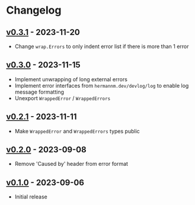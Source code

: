 # Changelog

## [v0.3.1] - 2023-11-20

- Change  `wrap.Errors` to only indent error list if there is more than 1 error

## [v0.3.0] - 2023-11-15

- Implement unwrapping of long external errors
- Implement error interfaces from `hermannm.dev/devlog/log` to enable log message formatting
- Unexport `WrappedError` / `WrappedErrors`

## [v0.2.1] - 2023-11-11

- Make `WrappedError` and `WrappedErrors` types public

## [v0.2.0] - 2023-09-08

- Remove 'Caused by' header from error format

## [v0.1.0] - 2023-09-06

- Initial release

[v0.3.1]: https://github.com/hermannm/wrap/compare/v0.3.0...v0.3.1

[v0.3.0]: https://github.com/hermannm/wrap/compare/v0.2.1...v0.3.0

[v0.2.1]: https://github.com/hermannm/wrap/compare/v0.2.0...v0.2.1

[v0.2.0]: https://github.com/hermannm/wrap/compare/v0.1.0...v0.2.0

[v0.1.0]: https://github.com/hermannm/wrap/compare/f9adbb2...v0.1.0

